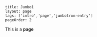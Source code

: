 ```
title: Jumbo1
layout: page
tags: ['intro','page','jumbotron-entry']
pageOrder: 2
```

This is a **page**

